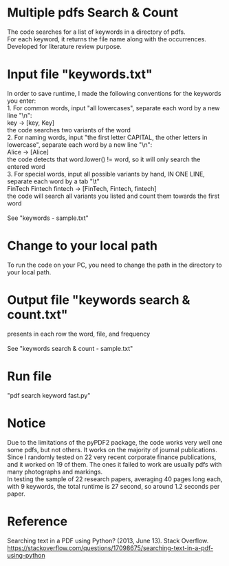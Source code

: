 # Multiple pdfs Search & Count
The code searches for a list of keywords in a directory of pdfs. \
For each keyword, it returns the file name along with the occurrences. \
Developed for literature review purpose.

# Input file "keywords.txt"
In order to save runtime, I made the following conventions for the keywords you enter:\
	1. For common words, input "all lowercases", separate each word by a new line "\n":\
		key -> [key, Key]\
	the code searches two variants of the word\
	2. For naming words, input "the first letter CAPITAL, the other letters in lowercase", separate each word by a new line "\n":\
		Alice -> [Alice]\
	the code detects that word.lower() != word, so it will only search the entered word\
	3. For special words, input all possible variants by hand, IN ONE LINE, separate each word by a tab "\t"\
		FinTech Fintech fintech -> [FinTech, Fintech, fintech]\
	the code will search all variants you listed and count them towards the first word\
\
See "keywords - sample.txt"

# Change to your local path
To run the code on your PC, you need to change the path in the directory to your local path.

# Output file "keywords search & count.txt"
presents in each row the word, file, and frequency\
\
See "keywords search & count - sample.txt"

# Run file
"pdf search keyword fast.py"

# Notice
Due to the limitations of the pyPDF2 package, the code works very well one some pdfs, but not others. It works on the majority of journal publications. Since I randomly tested on 22 very recent corporate finance publications, and it worked on 19 of them. The ones it failed to work are usually pdfs with many photographs and markings.\
In testing the sample of 22 research papers, averaging 40 pages long each, with 9 keywords, the total runtime is 27 second, so around 1.2 seconds per paper.

# Reference
Searching text in a PDF using Python? (2013, June 13). Stack Overflow. https://stackoverflow.com/questions/17098675/searching-text-in-a-pdf-using-python


